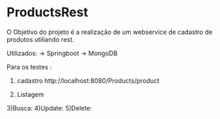 # ProductsRest

O Objetivo do projeto é a realização de um webservice de cadastro de produtos utiliando rest.

Utilizados:
-> Springboot
-> MongoDB

Para os testes :


1) cadastro
http://localhost:8080/Products/product


2) Listagem

3)Busca:
4)Update:
5)Delete:


